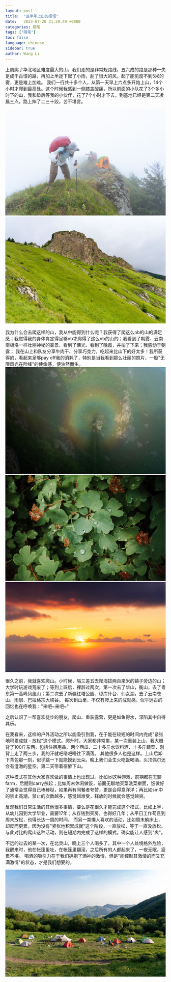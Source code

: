 ```yaml
---
layout: post
title:  "这半年上山的感悟"
date:   2023-07-20 21:29:49 +0800
categories: 随笔
tags: ["随笔"]
toc: false
language: chinese
sidebar: true
author: Wang Li
---
```


上周爬了华北地区难度最大的山，我们走的是非常规路线，五六成的路是那种一失足成千古恨的路，再加上半途下起了小雨，刮了很大的风，起了能见度不到5米的雾，更是难上加难。
我们一行共十多个人，从第一天早上六点多开始上山，14个小时才爬到最高处。这个时候我感到一侧膝盖酸痛，所以前面的小队花了3个多小时下的山，我和垫后等我的小伙伴，花了7个小时才下去，到基地已经是第二天凌晨三点，路上摔了二三十跤，苦不堪言。

![](/assets/image/20230720-xwt/4-fog.jpg)
![](/assets/image/20230720-xwt/3-mount.jpg)

我为什么会去爬这样的山，我从中能得到什么呢？我获得了爬这么nb的山的满足感；我觉得我的身体肯定得足够nb才爬得了这么nb的山的；我看到了朝霞、云南南极洛一样壮丽神秘的雾景、看到了佛光、看到了晚霞，并拍了下来；我感动于朝露；
我在山上和队友分享牛肉干、分享巧克力，吃起来比山下的好太多！我所获得的，看起来足够pay off我的消耗了，特别是当我看到那么壮丽的照片，一股"无限风光在险峰"的使命感，便油然而生。
![](/assets/image/20230720-xwt/5-buddha_light.jpg)
![](/assets/image/20230720-xwt/1-dew.jpg)
![](/assets/image/20230720-xwt/6-glow.jpg)

很久之前，我就喜欢爬山。小时候，隔三差五去爬海拔两百来米的镇子旁边的山；大学时玩游戏荒废了；等到上班后，裸辞过两次，第一次去了华山，衡山，去了粤东第一高峰凤凰山；第二次去了新疆红塔公园、琼库什台、仙女湖，去了云南苍山、雨崩、巴拉格宗大峡谷。
每次到山里，不仅有爬上来的成就感，似乎远古的回忆也在呼唤我："来吧~来吧~"

之后认识了一帮喜欢徒步的朋友，爬山、重装露营，更是如鱼得水，深陷其中自得其乐。

在我看来，这样的户外活动之所以能吸引到我，在于能在较短的时间内完成"紧张地积累成就 - 放松"这个模式。爬升时，大家都非常累，某一次重装上山，我大概背了100斤东西，包括住宿用品、两个西瓜、二十多斤水饮料酒、十多斤蔬菜，刚背上走了两三步，我的汗就吧嗒吧嗒往下滴落。
其他很多人也是这样。上山后卸下背包那一刻，似乎跳一下就能摸到云朵。晚上我们会生火吃饭喝酒，头顶偶尔还会有澄澈的星空。第二天带着宿醉下山。

这种模式在其他大家喜欢做的事情上也出现过。比如lol这种游戏，前期都在无聊farm，后期则carry杀起；比如周末休闲做饭，前面无聊地买菜洗菜擀面，饭做好了通常会觉得自己棒棒哒，如果再有同餐者夸赞，更是会得意洋洋；再比如sm中的禁止高潮，禁止的次数越多，感觉越难受，释放的时候就会感觉越爽。

反观我们日常生活的其他很多事情，要么是花很久才能完成这个模式，比如上学，从幼儿园到大学毕业，需要17年；从存钱到买房，也得好几年；从平日工作苟且到周末放松，也得长达一周的时间。
而另一类懒人喜欢的活动，比如周末躺床上，却反而更累，因为没有"紧张地积累成就"这个阶段，一直放松，等于一直没放松。与此对比的爬山这种活动，则在短期内完成了这样的模式，确实能让人感到"爽"。

不远的过去的某一次，在北灵山，晚上三个人喝多了，其中一个人处境格外危险，我醒来时，他在帐篷里吐，在帐篷里翻滚，之后所有的人都起来了，一夜无眠，疲累不堪。
喝酒的吸引力在于我们拥抱了酒神的激情，但是"能控制其激情的而又充满激情"的状态，才是我们想要的。

![](/assets/image/20230720-xwt/7-bls.jpg)
